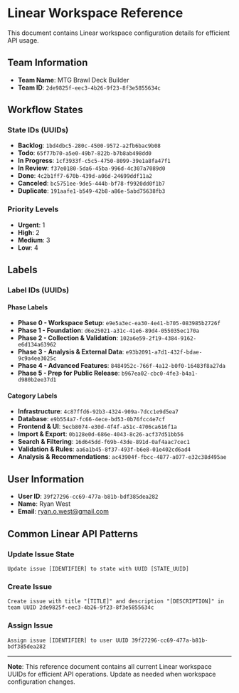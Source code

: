 # Linear Workspace Reference

This document contains Linear workspace configuration details for efficient API usage.

## Team Information
- **Team Name**: MTG Brawl Deck Builder
- **Team ID**: `2de9825f-eec3-4b26-9f23-8f3e5855634c`

## Workflow States

### State IDs (UUIDs)

- **Backlog**: `1bd4dbc5-280c-4500-9572-a2fb6bac9b08`
- **Todo**: `65f77b70-a5e0-49b7-822b-b7b8ab498dd0`
- **In Progress**: `1cf3933f-c5c5-4750-8099-39e1a8fa47f1`
- **In Review**: `f37e0180-5da6-45ba-996d-4c307a7089d0`
- **Done**: `4c2b1ff7-670b-439d-a06d-24699ddf11a2`
- **Canceled**: `bc5751ee-9de5-444b-bf78-f9920dd0f1b7`
- **Duplicate**: `191aafe1-b549-42b8-a86e-5abd75638fb3`

### Priority Levels
- **Urgent**: 1
- **High**: 2
- **Medium**: 3
- **Low**: 4

## Labels

### Label IDs (UUIDs)

#### Phase Labels
- **Phase 0 - Workspace Setup**: `e9e5a3ec-ea30-4e41-b705-083985b2726f`
- **Phase 1 - Foundation**: `d6e25021-a31c-41e6-89d4-055035ec170a`
- **Phase 2 - Collection & Validation**: `102a6e59-2f19-4384-9162-e6d134a63962`
- **Phase 3 - Analysis & External Data**: `e93b2091-a7d1-432f-bdae-9c9a4ee3025c`
- **Phase 4 - Advanced Features**: `8484952c-766f-4a12-b0f0-16483f8a27da`
- **Phase 5 - Prep for Public Release**: `b967ea02-cbc0-4fe3-b4a1-d980b2ee37d1`

#### Category Labels
- **Infrastructure**: `4c87ffd6-92b3-4324-909a-7dcc1e9d5ea7`
- **Database**: `e9b554a7-fc66-4ece-bd53-0b76fcc4e7cf`
- **Frontend & UI**: `5ecb8074-e30d-4f4f-a51c-4706ca616f1a`
- **Import & Export**: `0b128e0d-686e-4043-8c26-acf37d51bb56`
- **Search & Filtering**: `16d645dd-f69b-43de-891d-0af4aac7cec1`
- **Validation & Rules**: `aa6a1b45-8f37-493f-b6e8-01e402cd6ad4`
- **Analysis & Recommendations**: `ac43904f-fbcc-4877-a077-e32c38d495ae`

## User Information
- **User ID**: `39f27296-cc69-477a-b81b-bdf385dea282`
- **Name**: Ryan West
- **Email**: ryan.o.west@gmail.com

## Common Linear API Patterns

### Update Issue State
```
Update issue [IDENTIFIER] to state with UUID [STATE_UUID]
```

### Create Issue
```
Create issue with title "[TITLE]" and description "[DESCRIPTION]" in team UUID 2de9825f-eec3-4b26-9f23-8f3e5855634c
```

### Assign Issue
```
Assign issue [IDENTIFIER] to user UUID 39f27296-cc69-477a-b81b-bdf385dea282
```

---

**Note**: This reference document contains all current Linear workspace UUIDs for efficient API operations. Update as needed when workspace configuration changes.
